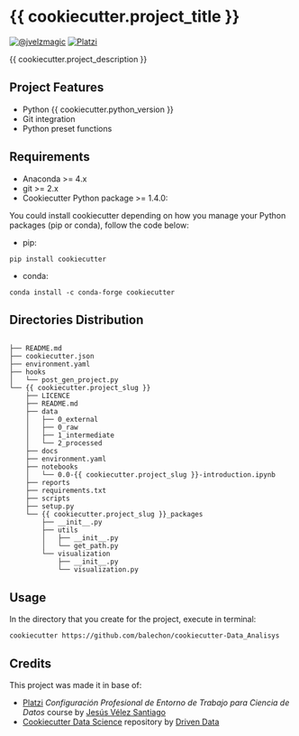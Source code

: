 # {{ cookiecutter.project_title }}

<!-- badges: start -->
[![@jvelzmagic](https://img.shields.io/badge/@jvelezmagic-Sitio_personal-blue?&logoColor=white)](https://jvelezmagic.com/) 
[![Platzi](https://img.shields.io/badge/Curso_Platzi-Configuración_Avanzada_...-green&logoColor=white)](https://platzi.com/datos/)
<!-- badges: end -->

{{ cookiecutter.project_description }}

## Project Features
- Python {{ cookiecutter.python_version }}
- Git integration
- Python preset functions

## Requirements
- Anaconda >= 4.x
- git >= 2.x
- Cookiecutter Python package >= 1.4.0: 

You could install cookiecutter depending on how you manage your Python packages (pip or conda), follow the code below:

- pip:  

```
pip install cookiecutter
```

- conda: 

```
conda install -c conda-forge cookiecutter
```

## Directories Distribution
```

├── README.md
├── cookiecutter.json
├── environment.yaml
├── hooks
│   └── post_gen_project.py
└── {{ cookiecutter.project_slug }}
    ├── LICENCE
    ├── README.md
    ├── data
    │   ├── 0_external
    │   ├── 0_raw
    │   ├── 1_intermediate
    │   └── 2_processed
    ├── docs
    ├── environment.yaml
    ├── notebooks
    │   └── 0.0-{{ cookiecutter.project_slug }}-introduction.ipynb
    ├── reports
    ├── requirements.txt
    ├── scripts
    ├── setup.py
    └── {{ cookiecutter.project_slug }}_packages
        ├── __init__.py
        ├── utils
        │   ├── __init__.py
        │   └── get_path.py
        └── visualization
            ├── __init__.py
            └── visualization.py
```

## Usage
In the directory that you create for the project, execute in terminal:

```
cookiecutter https://github.com/balechon/cookiecutter-Data_Analisys
```
## Credits
This project was made it in base of:
- [Platzi](https://platzi.com) *Configuración Profesional de Entorno de Trabajo para Ciencia de Datos* course by [Jesús Vélez Santiago](https://github.com/jvelezmagic)
- [Cookiecutter Data Science](https://github.com/drivendata/cookiecutter-data-science) repository by [Driven Data](https://github.com/drivendata)